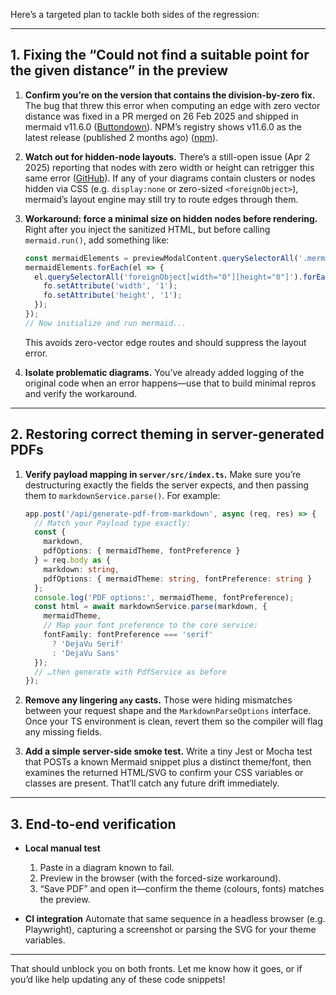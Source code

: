 Here’s a targeted plan to tackle both sides of the regression:

---

## 1. Fixing the “Could not find a suitable point for the given distance” in the preview

1. **Confirm you’re on the version that contains the division-by-zero fix.**
   The bug that threw this error when computing an edge with zero vector distance was fixed in a PR merged on 26 Feb 2025 and shipped in mermaid v11.6.0 ([Buttondown][1]). NPM’s registry shows v11.6.0 as the latest release (published 2 months ago) ([npm][2]).

2. **Watch out for hidden-node layouts.**
   There’s a still-open issue (Apr 2 2025) reporting that nodes with zero width or height can retrigger this same error ([GitHub][3]). If any of your diagrams contain clusters or nodes hidden via CSS (e.g. `display:none` or zero-sized `<foreignObject>`), mermaid’s layout engine may still try to route edges through them.

3. **Workaround: force a minimal size on hidden nodes before rendering.**
   Right after you inject the sanitized HTML, but before calling `mermaid.run()`, add something like:

   ```js
   const mermaidElements = previewModalContent.querySelectorAll('.mermaid');
   mermaidElements.forEach(el => {
     el.querySelectorAll('foreignObject[width="0"][height="0"]').forEach(fo => {
       fo.setAttribute('width', '1');
       fo.setAttribute('height', '1');
     });
   });
   // Now initialize and run mermaid...
   ```

   This avoids zero-vector edge routes and should suppress the layout error.

4. **Isolate problematic diagrams.**
   You’ve already added logging of the original code when an error happens—use that to build minimal repros and verify the workaround.

---

## 2. Restoring correct theming in server-generated PDFs

1. **Verify payload mapping in `server/src/index.ts`.**
   Make sure you’re destructuring exactly the fields the server expects, and then passing them to `markdownService.parse()`. For example:

   ```ts
   app.post('/api/generate-pdf-from-markdown', async (req, res) => {
     // Match your Payload type exactly:
     const {
       markdown,
       pdfOptions: { mermaidTheme, fontPreference }
     } = req.body as {
       markdown: string,
       pdfOptions: { mermaidTheme: string, fontPreference: string }
     };
     console.log('PDF options:', mermaidTheme, fontPreference);
     const html = await markdownService.parse(markdown, {
       mermaidTheme,
       // Map your font preference to the core service:
       fontFamily: fontPreference === 'serif'
         ? 'DejaVu Serif'
         : 'DejaVu Sans'
     });
     // …then generate with PdfService as before
   });
   ```

2. **Remove any lingering `any` casts.**
   Those were hiding mismatches between your request shape and the `MarkdownParseOptions` interface. Once your TS environment is clean, revert them so the compiler will flag any missing fields.

3. **Add a simple server-side smoke test.**
   Write a tiny Jest or Mocha test that POSTs a known Mermaid snippet plus a distinct theme/font, then examines the returned HTML/SVG to confirm your CSS variables or classes are present. That’ll catch any future drift immediately.

---

## 3. End-to-end verification

* **Local manual test**

  1. Paste in a diagram known to fail.
  2. Preview in the browser (with the forced-size workaround).
  3. “Save PDF” and open it—confirm the theme (colours, fonts) matches the preview.

* **CI integration**
  Automate that same sequence in a headless browser (e.g. Playwright), capturing a screenshot or parsing the SVG for your theme variables.

---

That should unblock you on both fronts. Let me know how it goes, or if you’d like help updating any of these code snippets!

[1]: https://buttondown.com/weekly-project-news/archive/weekly-github-report-for-mermaid-february-24-2025/?utm_source=chatgpt.com "Weekly GitHub Report for Mermaid: February 24, 2025 - March 03 ..."
[2]: https://www.npmjs.com/package/mermaid?utm_source=chatgpt.com "mermaid - NPM"
[3]: https://github.com/mermaid-js/mermaid/issues/6452?utm_source=chatgpt.com "Hidden nodes can cause computation issues · Issue #6452 ... - GitHub"
